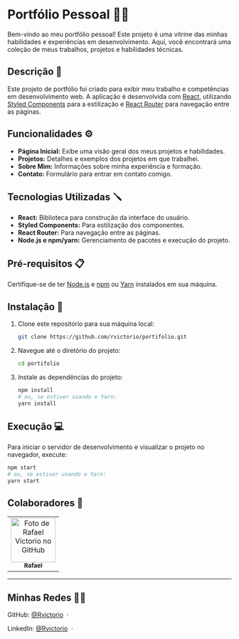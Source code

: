 # Portfólio Pessoal 🧑‍💻

Bem-vindo ao meu portfólio pessoal! Este projeto é uma vitrine das minhas habilidades e experiências em desenvolvimento. Aqui, você encontrará uma coleção de meus trabalhos, projetos e habilidades técnicas.

## Descrição 📝

Este projeto de portfólio foi criado para exibir meu trabalho e competências em desenvolvimento web. A aplicação é desenvolvida com [React](https://reactjs.org/), utilizando [Styled Components](https://styled-components.com/) para a estilização e [React Router](https://reactrouter.com/) para navegação entre as páginas.

## Funcionalidades ⚙️

- **Página Inicial:** Exibe uma visão geral dos meus projetos e habilidades.
- **Projetos:** Detalhes e exemplos dos projetos em que trabalhei.
- **Sobre Mim:** Informações sobre minha experiência e formação.
- **Contato:** Formulário para entrar em contato comigo.

## Tecnologias Utilizadas 🪛

- **React:** Biblioteca para construção da interface do usuário.
- **Styled Components:** Para estilização dos componentes.
- **React Router:** Para navegação entre as páginas.
- **Node.js e npm/yarn:** Gerenciamento de pacotes e execução do projeto.

## Pré-requisitos 📋

Certifique-se de ter [Node.js](https://nodejs.org/) e [npm](https://www.npmjs.com/) ou [Yarn](https://yarnpkg.com/) instalados em sua máquina.

## Instalação 💾

1. Clone este repositório para sua máquina local:

    ```bash
    git clone https://github.com/rvictorio/portifolio.git
    ```

2. Navegue até o diretório do projeto:

    ```bash
    cd portifolio
    ```

3. Instale as dependências do projeto:

    ```bash
    npm install
    # ou, se estiver usando o Yarn:
    yarn install
    ```

## Execução 💻

Para iniciar o servidor de desenvolvimento e visualizar o projeto no navegador, execute:

```bash
npm start
# ou, se estiver usando o Yarn:
yarn start
 ```

## Colaboradores 🦾
<table>
  <tr>
    <td align="center">
      <a href="http://github.com/rvictorio">
        <img src="https://avatars.githubusercontent.com/rvictorio" width="100px;" alt="Foto de Rafael Victorio no GitHub"/><br>
        <sub>
          <b>Rafael</b>
        </sub>
      </a>
    </td>
  </tr>
</table>

---

## Minhas Redes 🧑‍💻

GitHub: [@Rvictorio](https://github.com/rvictorio) &nbsp;&middot;&nbsp;

LinkedIn: [@Rvictorio](https://www.linkedin.com/in/rvictorio/) &nbsp;&middot;&nbsp;

